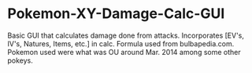 # Pokemon-XY-Damage-Calc-GUI

Basic GUI that calculates damage done from attacks.  Incorporates [EV's, IV's, Natures, Items, etc.] in calc. Formula used from bulbapedia.com.
Pokemon used were what was OU around Mar. 2014 among some other pokeys.
